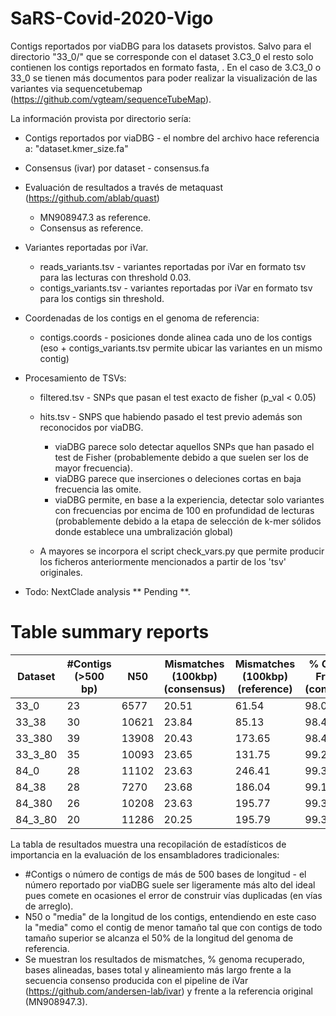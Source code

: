 # SaRS-Covid-2020-Vigo

Contigs reportados por viaDBG para los datasets provistos. Salvo para el directorio "33_0/" que se corresponde con el dataset 3.C3_0 el resto solo contienen los contigs reportados en formato fasta, . En el caso de 3.C3_0 o 33_0 se tienen más documentos para poder realizar la visualización de las variantes via sequencetubemap (https://github.com/vgteam/sequenceTubeMap).

La información provista por directorio sería:
 * Contigs reportados por viaDBG - el nombre del archivo hace referencia a: "dataset.kmer_size.fa"
 * Consensus (ivar) por dataset - consensus.fa
 * Evaluación de resultados a través de metaquast (https://github.com/ablab/quast)
   
   * MN908947.3 as reference.
   * Consensus as reference.
 * Variantes reportadas por iVar.
   
   * reads_variants.tsv - variantes reportadas por iVar en formato tsv para las lecturas con threshold 0.03.
   * contigs_variants.tsv - variantes reportadas por iVar en formato tsv para los contigs sin threshold.
 * Coordenadas de los contigs en el genoma de referencia:
   
   * contigs.coords - posiciones donde alinea cada uno de los contigs (eso + contigs_variants.tsv permite ubicar las variantes en un mismo contig)
 * Procesamiento de TSVs:
   
   * filtered.tsv - SNPs que pasan el test exacto de fisher (p_val < 0.05)
   * hits.tsv - SNPS que habiendo pasado el test previo además son reconocidos por viaDBG.
      
      * viaDBG parece solo detectar aquellos SNPs que han pasado el test de Fisher (probablemente debido a que suelen ser los de mayor frecuencia).
      * viaDBG parece que inserciones o deleciones cortas en baja frecuencia las omite.
      * viaDBG permite, en base a la experiencia, detectar solo variantes con frecuencias por encima de 100 en profundidad de lecturas (probablemente debido a la etapa de selección de k-mer sólidos donde establece una umbralización global)
   * A mayores se incorpora el script check_vars.py que permite producir los ficheros anteriormente mencionados a partir de los 'tsv' originales.
* Todo: NextClade analysis ** Pending **.

# Table summary reports

| Dataset | #Contigs (>500 bp) | N50   | Mismatches (100kbp) (consensus) | Mismatches (100kbp) (reference) | % Genome Fraction (consensus) | Bases aligned (consensus) | % Genome Fraction (reference) | Bases aligned (reference) | Total bases | % Aligned (consensus) | Largest Alignment |
|---------|--------------------|-------|---------------------------------|---------------------------------|-------------------------------|---------------------------|-------------------------------|---------------------------|-------------|-----------------------|-------------------|
| 33_0    | 23                 | 6577  | 20.51                           | 61.54                           | 98.08                         | 99368                     | 97.82                         | 99368                     | 99383       | 99.98                 | 11289             |
| 33_38   | 30                 | 10621 | 23.84                           | 85.13                           | 98.47                         | 165885                    | 98.21                         | 165885                    | 165907      | 99.98                 | 18870             |
| 33_380  | 39                 | 13908 | 20.43                           | 173.65                          | 98.45                         | 306445                    | 98.21                         | 306445                    | 306475      | 99.99                 | 19255             |
| 33_3_80 | 35                 | 10093 | 23.65                           | 131.75                          | 99.26                         | 228064                    | 98.99                         | 228064                    | 228097      | 99.99                 | 19486             |
| 84_0    | 28                 | 11102 | 23.63                           | 246.41                          | 99.32                         | 216589                    | 99.07                         | 216589                    | 216609      | 99.98                 | 22292             |
| 84_38   | 28                 | 7270  | 23.68                           | 186.04                          | 99.12                         | 133741                    | 98.86                         | 133741                    | 133761      | 99.99                 | 11035             |
| 84_380  | 26                 | 10208 | 23.63                           | 195.77                          | 99.33                         | 151855                    | 99.07                         | 151855                    | 151877      | 99.98                 | 15979             |
| 84_3_80 | 20                 | 11286 | 20.25                           | 195.79                          | 99.32                         | 175922                    | 99.06                         | 175922                    | 175937      | 99.99                 | 22293             |

La tabla de resultados muestra una recopilación de estadísticos de importancia en la evaluación de los ensambladores tradicionales:
  * #Contigs o número de contigs de más de 500 bases de longitud - el número reportado por viaDBG suele ser ligeramente más alto del ideal pues comete en ocasiones el error de construir vías duplicadas (en vías de arreglo).
  * N50 o "media" de la longitud de los contigs, entendiendo en este caso la "media" como el contig de menor tamaño tal que con contigs de todo tamaño superior se alcanza el 50% de la longitud del genoma de referencia.
  * Se muestran los resultados de mismatches, % genoma recuperado, bases alineadas, bases total y alineamiento más largo frente a la secuencia consenso producida con el pipeline de iVar (https://github.com/andersen-lab/ivar) y frente a la referencia original (MN908947.3).
